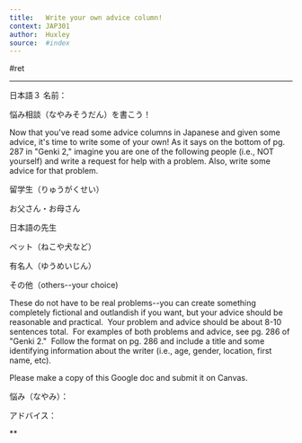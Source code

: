```yaml
---
title:   Write your own advice column!
context: JAP301
author:  Huxley
source:  #index
---
```


#ret 

---

日本語３ 名前：

悩み相談（なやみそうだん）を書こう！

  

Now that you've read some advice columns in Japanese and given some advice, it's time to write some of your own! As it says on the bottom of pg. 287 in "Genki 2," imagine you are one of the following people (i.e., NOT yourself) and write a request for help with a problem. Also, write some advice for that problem.

  

留学生（りゅうがくせい）

お父さん・お母さん

日本語の先生

ペット（ねこや犬など）

有名人（ゆうめいじん）

その他（others--your choice)

  

These do not have to be real problems--you can create something completely fictional and outlandish if you want, but your advice should be reasonable and practical.  Your problem and advice should be about 8-10 sentences total.  For examples of both problems and advice, see pg. 286 of "Genki 2."  Follow the format on pg. 286 and include a title and some identifying information about the writer (i.e., age, gender, location, first name, etc).

Please make a copy of this Google doc and submit it on Canvas.

  

悩み（なやみ）：

  

アドバイス：

**